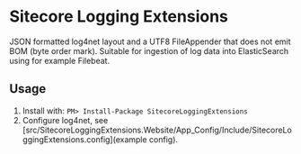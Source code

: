 # Sitecore Logging Extensions

JSON formatted log4net layout and a UTF8 FileAppender that does not emit BOM (byte order mark). Suitable for ingestion of log data into ElasticSearch using for example Filebeat.

## Usage

1. Install with: `PM> Install-Package SitecoreLoggingExtensions` 
1. Configure log4net, see [src/SitecoreLoggingExtensions.Website/App_Config/Include/SitecoreLoggingExtensions.config](example config).